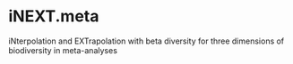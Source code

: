 # iNEXT.meta
iNterpolation and EXTrapolation with beta diversity for three dimensions of biodiversity in meta-analyses

